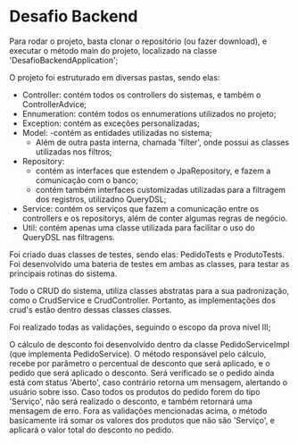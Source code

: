 # Desafio Backend

Para rodar o projeto, basta clonar o repositório (ou fazer download), e executar o método main do projeto, localizado na classe 'DesafioBackendApplication';

O projeto foi estruturado em diversas pastas, sendo elas: 

* Controller: contém todos os controllers do sistemas, e também o ControllerAdvice;
* Ennumeration: contém todos os ennumerations utilizados no projeto; 
* Exception: contém as exceções personalizadas;
* Model: 
    -contém as entidades utilizadas no sistema; 
    - Além de outra pasta interna, chamada 'filter', onde possui as classes utilizadas nos filtros;
* Repository: 
    - contém as interfaces que estendem o JpaRepository, e fazem a comunicação com o banco; 
    - contém também interfaces customizadas utilizadas para a filtragem dos registros, utilizadno QueryDSL;
* Service: contém os serviços que fazem a comunicação entre os controllers e os repositorys, além de conter algumas regras de negócio.
* Util: contém apenas uma classe utilizada para facilitar o uso do QueryDSL nas filtragens.

Foi criado duas classes de testes, sendo elas: PedidoTests e ProdutoTests. 
Foi desenvolvido uma bateria de testes em ambas as classes, para testar as principais rotinas do sistema.

Todo o CRUD do sistema, utiliza classes abstratas para a sua padronização, como o CrudService e CrudController. 
Portanto, as implementações dos crud's estão dentro dessas classes classes. 

Foi realizado todas as validações, seguindo o escopo da prova nível III;

O cálculo de desconto foi desenvolvido dentro da classe PedidoServiceImpl (que implementa PedidoService).
O método responsável pelo cálculo, recebe por parâmetro o percentual de desconto que será aplicado, e o pedido que será aplicado o desconto.
Será verificado se o pedido ainda está com status 'Aberto', caso contrário retorna um mensagem, alertando o usuário sobre isso.
Caso todos os produtos do pedido forem do tipo 'Serviço', não será realizado o desconto, e também retornará uma mensagem de erro.
Fora as validações mencionadas acima, o método basicamente irá somar os valores dos produtos que não são 'Serviço', e aplicará o valor total do desconto no pedido.
